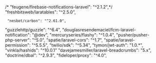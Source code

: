  /*   "feugene/firebase-notifications-laravel": "^2.1.2",*/
  "freshbitsweb/laratables": "^2.5.0",

     "nesbot/carbon": "^2.61.0",

   "guzzlehttp/guzzle": "^6.4",
    "douglasresendemaciel/fcm-laravel-notification": "@dev",
   "mercuryseries/flashy": "^1.0.4",
  "pusher/pusher-php-server": "^5.0",
        "spatie/laravel-cors": "^1.7",
        "spatie/laravel-permission": "^5.5.5",
        "twilio/sdk": "^5.34",
        "tymon/jwt-auth": "1.0.*",
        "vinkla/hashids": "^10.0.1"
   "davejamesmiller/laravel-breadcrumbs": "5.x",
        "doctrine/dbal": "^2.9.3",
        "fideloper/proxy": "^4.0",
